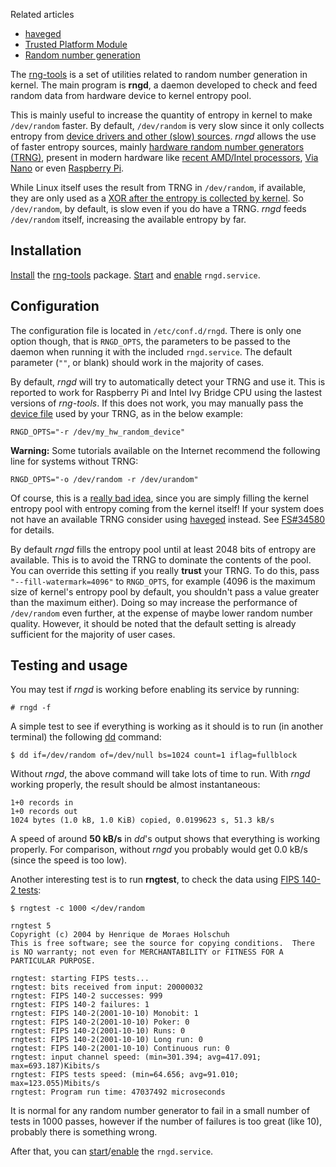 Related articles

*   [haveged](/index.php/Haveged "Haveged")
*   [Trusted Platform Module](/index.php/Trusted_Platform_Module "Trusted Platform Module")
*   [Random number generation](/index.php/Random_number_generation "Random number generation")

The [rng-tools](https://github.com/nhorman/rng-tools) is a set of utilities related to random number generation in kernel. The main program is **rngd**, a daemon developed to check and feed random data from hardware device to kernel entropy pool.

This is mainly useful to increase the quantity of entropy in kernel to make `/dev/random` faster. By default, `/dev/random` is very slow since it only collects entropy from [device drivers and other (slow) sources](https://en.wikipedia.org/wiki//dev/random "wikipedia:/dev/random"). *rngd* allows the use of faster entropy sources, mainly [hardware random number generators (TRNG)](https://en.wikipedia.org/wiki/Hardware_random_number_generator "wikipedia:Hardware random number generator"), present in modern hardware like [recent AMD/Intel processors](https://en.wikipedia.org/wiki/RdRand "wikipedia:RdRand"), [Via Nano](https://jve.linuxwall.info/blog/index.php?post/2013/08/19/Hardware-RNG-from-Via-CPU-(on-debibox)) or even [Raspberry Pi](http://scruss.com/blog/2013/06/07/well-that-was-unexpected-the-raspberry-pis-hardware-random-number-generator/).

While Linux itself uses the result from TRNG in `/dev/random`, if available, they are only used as a [XOR after the entropy is collected by kernel](https://www.lvh.io/posts/2013/10/thoughts-on-rdrand-in-linux.html). So `/dev/random`, by default, is slow even if you do have a TRNG. *rngd* feeds `/dev/random` itself, increasing the available entropy by far.

## Installation

[Install](/index.php/Install "Install") the [rng-tools](https://www.archlinux.org/packages/?name=rng-tools) package. [Start](/index.php/Start "Start") and [enable](/index.php/Enable "Enable") `rngd.service`.

## Configuration

The configuration file is located in `/etc/conf.d/rngd`. There is only one option though, that is `RNGD_OPTS`, the parameters to be passed to the daemon when running it with the included `rngd.service`. The default parameter (`""`, or blank) should work in the majority of cases.

By default, *rngd* will try to automatically detect your TRNG and use it. This is reported to work for Raspberry Pi and Intel Ivy Bridge CPU using the lastest versions of *rng-tools*. If this does not work, you may manually pass the [device file](https://en.wikipedia.org/wiki/Device_file "wikipedia:Device file") used by your TRNG, as in the below example:

```
RNGD_OPTS="-r /dev/my_hw_random_device"

```

**Warning:** Some tutorials available on the Internet recommend the following line for systems without TRNG:
```
RNGD_OPTS="-o /dev/random -r /dev/urandom"

```
Of course, this is a [really bad idea](https://lwn.net/Articles/525459/), since you are simply filling the kernel entropy pool with entropy coming from the kernel itself! If your system does not have an available TRNG consider using [haveged](/index.php/Haveged "Haveged") instead. See [FS#34580](https://bugs.archlinux.org/task/34580) for details.

By default *rngd* fills the entropy pool until at least 2048 bits of entropy are available. This is to avoid the TRNG to dominate the contents of the pool. You can override this setting if you really **trust** your TRNG. To do this, pass `"--fill-watermark=4096"` to `RNGD_OPTS`, for example (4096 is the maximum size of kernel's entropy pool by default, you shouldn't pass a value greater than the maximum either). Doing so may increase the performance of `/dev/random` even further, at the expense of maybe lower random number quality. However, it should be noted that the default setting is already sufficient for the majority of user cases.

## Testing and usage

You may test if *rngd* is working before enabling its service by running:

```
# rngd -f

```

A simple test to see if everything is working as it should is to run (in another terminal) the following [dd](/index.php/Dd "Dd") command:

```
$ dd if=/dev/random of=/dev/null bs=1024 count=1 iflag=fullblock

```

Without *rngd*, the above command will take lots of time to run. With *rngd* working properly, the result should be almost instantaneous:

```
1+0 records in
1+0 records out
1024 bytes (1.0 kB, 1.0 KiB) copied, 0.0199623 s, 51.3 kB/s

```

A speed of around **50 kB/s** in *dd*'s output shows that everything is working properly. For comparison, without *rngd* you probably would get 0.0 kB/s (since the speed is too low).

Another interesting test is to run **rngtest**, to check the data using [FIPS 140-2 tests](https://en.wikipedia.org/wiki/FIPS_140-2 "wikipedia:FIPS 140-2"):

 `$ rngtest -c 1000 </dev/random` 
```
rngtest 5
Copyright (c) 2004 by Henrique de Moraes Holschuh
This is free software; see the source for copying conditions.  There is NO warranty; not even for MERCHANTABILITY or FITNESS FOR A PARTICULAR PURPOSE.

rngtest: starting FIPS tests...
rngtest: bits received from input: 20000032
rngtest: FIPS 140-2 successes: 999
rngtest: FIPS 140-2 failures: 1
rngtest: FIPS 140-2(2001-10-10) Monobit: 1
rngtest: FIPS 140-2(2001-10-10) Poker: 0
rngtest: FIPS 140-2(2001-10-10) Runs: 0
rngtest: FIPS 140-2(2001-10-10) Long run: 0
rngtest: FIPS 140-2(2001-10-10) Continuous run: 0
rngtest: input channel speed: (min=301.394; avg=417.091; max=693.187)Kibits/s
rngtest: FIPS tests speed: (min=64.656; avg=91.010; max=123.055)Mibits/s
rngtest: Program run time: 47037492 microseconds
```

It is normal for any random number generator to fail in a small number of tests in 1000 passes, however if the number of failures is too great (like 10), probably there is something wrong.

After that, you can [start](/index.php/Start "Start")/[enable](/index.php/Enable "Enable") the `rngd.service`.